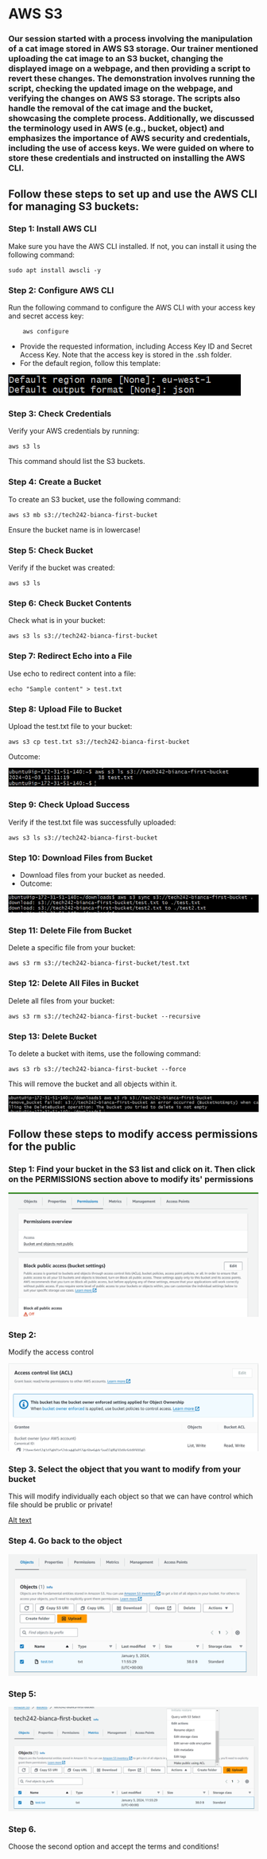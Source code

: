 # AWS S3

### Our session started with a process involving the manipulation of a cat image stored in AWS S3 storage. Our trainer mentioned uploading the cat image to an S3 bucket, changing the displayed image on a webpage, and then providing a script to revert these changes. The demonstration involves running the script, checking the updated image on the webpage, and verifying the changes on AWS S3 storage. The scripts also handle the removal of the cat image and the bucket, showcasing the complete process. Additionally, we discussed the terminology used in AWS (e.g., bucket, object) and emphasizes the importance of AWS security and credentials, including the use of access keys. We were guided on where to store these credentials and instructed on installing the AWS CLI. 

## Follow these steps to set up and use the AWS CLI for managing S3 buckets:

### Step 1: Install AWS CLI
Make sure you have the AWS CLI installed. If not, you can install it using the following command:

```
sudo apt install awscli -y
```

### Step 2: Configure AWS CLI
Run the following command to configure the AWS CLI with your access key and secret access key:

```
    aws configure
```

- Provide the requested information, including Access Key ID and Secret Access Key. Note that the access key is stored in the .ssh folder.
- For the default region, follow this template:
  
![Default region](<../readme-images/today/step 2 - default region.png>) 

### Step 3: Check Credentials
Verify your AWS credentials by running:
```
aws s3 ls
```

This command should list the S3 buckets.

### Step 4: Create a Bucket
To create an S3 bucket, use the following command:
```
aws s3 mb s3://tech242-bianca-first-bucket
```

Ensure the bucket name is in lowercase!

### Step 5: Check Bucket
Verify if the bucket was created:
```
aws s3 ls
```

### Step 6: Check Bucket Contents
Check what is in your bucket:
```
aws s3 ls s3://tech242-bianca-first-bucket
```

### Step 7: Redirect Echo into a File
Use echo to redirect content into a file:
```
echo "Sample content" > test.txt
```

### Step 8: Upload File to Bucket
Upload the test.txt file to your bucket:
```
aws s3 cp test.txt s3://tech242-bianca-first-bucket
```

Outcome:

![Step 8](<../readme-images/today/step 8.png>)

### Step 9: Check Upload Success
Verify if the test.txt file was successfully uploaded:
```
aws s3 ls s3://tech242-bianca-first-bucket
```

### Step 10: Download Files from Bucket
- Download files from your bucket as needed.
- Outcome:

![Step 10](../readme-images/today/10.png)


### Step 11: Delete File from Bucket
Delete a specific file from your bucket:
```
aws s3 rm s3://tech242-bianca-first-bucket/test.txt
```

### Step 12: Delete All Files in Bucket
Delete all files from your bucket:
```
aws s3 rm s3://tech242-bianca-first-bucket --recursive
```

### Step 13: Delete Bucket
To delete a bucket with items, use the following command:
```
aws s3 rb s3://tech242-bianca-first-bucket --force
```
This will remove the bucket and all objects within it.

![Step 13](../readme-images/today/13.png)

## Follow these steps to modify access permissions for the public

### Step 1: Find your bucket in the S3 list and click on it. Then click on the PERMISSIONS section above to modify its' permissions

![Permissions](../readme-images/today/permissions.png)

### Step 2: 
Modify the access control

![Access](<../readme-images/today/access control - .png>)

### Step 3. Select the object that you want to modify from your bucket
This will modify individually each object so that we can have control which file should be prublic or private!

[Alt text](<../readme-images/today/access step 2.png>)

### Step 4. Go back to the object

![Alt text](<../readme-images/today/after access go back on object.png>)

### Step 5: 

![Alt text](<../readme-images/today/after objects, press actions and press the grey button.png>)

### Step 6. 
Choose the second option and accept the terms and conditions!